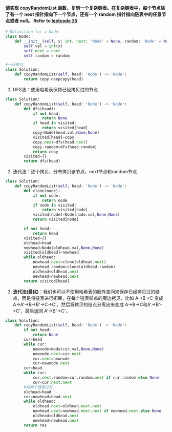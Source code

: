 #### 请实现 copyRandomList 函数，复制一个复杂链表。在复杂链表中，每个节点除了有一个 next 指针指向下一个节点，还有一个 random 指针指向链表中的任意节点或者 null。 Refer to [leetcode 35](https://leetcode-cn.com/problems/fu-za-lian-biao-de-fu-zhi-lcof/)
```python
# Definition for a Node.
class Node:
    def __init__(self, x: int, next: 'Node' = None, random: 'Node' = None):
        self.val = int(x)
        self.next = next
        self.random = random

#一行拷贝
class Solution:
    def copyRandomList(self, head: 'Node') -> 'Node':
        return copy.deepcopy(head)
```
1. DFS法：使用哈希表保持已经拷贝过的节点
```python
class Solution:
    def copyRandomList(self, head: 'Node') -> 'Node':
        def dfs(head):
            if not head:
                return None
            if head in visited:
                return visited[head]
            copy=Node(head.val,None,None)
            visited[head]=copy
            copy.next=dfs(head.next)
            copy.random=dfs(head.random)
            return copy
        visited={}
        return dfs(head)
```

2. 迭代法：逐个拷贝，分布拷贝该节点，next节点和random节点
```python
class Solution:
    def copyRandomList(self, head: 'Node') -> 'Node':
        def clone(node):
            if not node:
                return node
            if node in visited:
                return visited[node]
            visited[node]=Node(node.val,None,None)
            return visited[node]

        if not head:
            return head
        visited={}
        oldhead=head
        newhead=Node(oldhead.val,None,None)
        visited[oldhead]=newhead
        while oldhead:
            newhead.next=clone(oldhead.next)
            newhead.random=clone(oldhead.random)
            oldhead=oldhead.next
            newhead=newhead.next
        return visited[head]
```
3. **迭代法(最优)**：我们也可以不使用哈希表的额外空间来保存已经拷贝过的结点，而是将链表进行拓展，在每个链表结点的旁边拷贝，比如 A->B->C 变成 A->A'->B->B'->C->C'，然后将拷贝的结点分离出来变成 A->B->C和A'->B'->C'，最后返回 A'->B'->C'。
```python
class Solution:
    def copyRandomList(self, head: 'Node') -> 'Node':
        if not head:
            return None
        cur=head
        while cur:
            newnode=Node(cur.val,None,None)
            newnode.next=cur.next
            cur.next=newnode
            cur=newnode.next
        cur=head
        while cur:
            cur.next.random=cur.random.next if cur.random else None
            cur=cur.next.next
        #将两个链表分开
        oldhead=head
        res=newhead=head.next
        while oldhead:
            oldhead.next=oldhead.next.next
            newhead.next=newhead.next.next if newhead.next else None
            oldhead=oldhead.next
            newhead=newhead.next
        return res

```
